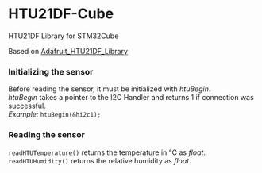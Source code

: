 # HTU21DF-Cube
HTU21DF Library for STM32Cube 

Based on [Adafruit_HTU21DF_Library](https://github.com/adafruit/Adafruit_HTU21DF_Library)

### Initializing the sensor
Before reading the sensor, it must be initialized with _htuBegin_.\
_htuBegin_ takes a pointer to the I2C Handler and returns 1 if connection was successful.\
_Example:_ `htuBegin(&hi2c1);`

### Reading the sensor
`readHTUTemperature()` returns the temperature in °C as _float_.
`readHTUHumidity()` returns the relative humidity as _float_.


